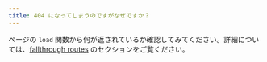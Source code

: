 ```yaml
---
title: 404 になってしまうのですがなぜですか？
---
```


ページの `load` 関数から何が返されているか確認してみてください。詳細については、[fallthrough routes](/docs/routing#advanced-routing-fallthrough-routes) のセクションをご覧ください。
